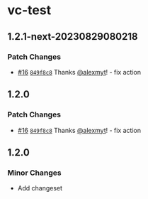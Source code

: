 # vc-test

## 1.2.1-next-20230829080218

### Patch Changes

- [#16](https://github.com/alexmyt/vc-test/pull/16) [`849f8c8`](https://github.com/alexmyt/vc-test/commit/849f8c86fdea436f5d1c50139e8c60214aa0afae) Thanks [@alexmyt](https://github.com/alexmyt)! - fix action

## 1.2.0

### Patch Changes

- [#16](https://github.com/alexmyt/vc-test/pull/16) [`849f8c8`](https://github.com/alexmyt/vc-test/commit/849f8c86fdea436f5d1c50139e8c60214aa0afae) Thanks [@alexmyt](https://github.com/alexmyt)! - fix action

## 1.2.0

### Minor Changes

- Add changeset
